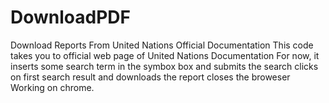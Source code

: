 # DownloadPDF
Download Reports From United Nations Official Documentation
This code takes you to official web page of United Nations Documentation
For now, it inserts some search term in the symbox box and submits the search
clicks on first search result and downloads the report
closes the broweser
Working on chrome. 

